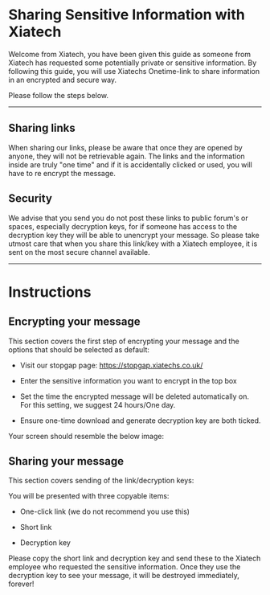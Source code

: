 # Sharing Sensitive Information with Xiatech

Welcome from Xiatech, you have been given this guide as someone from Xiatech has requested some potentially private or sensitive information. By following this guide, you will use Xiatechs Onetime-link to share information in an encrypted and secure way.

Please follow the steps below.

-------

## Sharing links

When sharing our links, please be aware that once they are opened by anyone, they will not be retrievable again. The links and the information inside are truly "one time" and if it is accidentally clicked or used, you will have to re encrypt the message. 

## Security

We advise that you send you do not post these links to public forum's or spaces, especially decryption keys, for if someone has access to the decryption key they will be able to unencrypt your message. So please take utmost care that when you share this link/key with a Xiatech employee, it is sent on the most secure channel available.

----
# Instructions

## Encrypting your message

This section covers the first step of encrypting your message and the options that should be selected as default:

- Visit our stopgap page: https://stopgap.xiatechs.co.uk/
  
- Enter the sensitive information you want to encrypt in the top box

- Set the time the encrypted message will be deleted automatically on. For this setting, we suggest 24 hours/One day.

- Ensure one-time download and generate decryption key are both ticked.

Your screen should resemble the below image:


[](Encryption.png)

## Sharing your message

This section covers sending of the link/decryption keys:

You will be presented with three copyable items:

- One-click link (we do not recommend you use this)
  
- Short link 

- Decryption key

[](Secret%20Sharing.png)

Please copy the short link and decryption key and send these to the Xiatech employee who requested the sensitive information. Once they use the decryption key to see your message, it will be destroyed immediately, forever!

